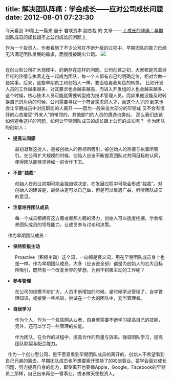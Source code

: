 title: 解决团队阵痛：学会成长——应对公司成长问题
date: 2012-08-01 07:23:30
---

今天看到 36氪上一篇来 自于 君联资本 副总裁 的 文章——[《 成长的阵痛：早期团队成员的成长跟不上公司成长的问题 》](http://www.36kr.com/p/132579.html)

作为一个投资人，作者看到了不少公司在不断升级的过程中，早期团队的能力已经无法满足团队发展的需求，而慢慢被踢出公司。
<img src="http://www.teambition.com/download/5159550ce8cf147e7fade757"/>

##

在创业型公司扩大规模中，的确存在这样的问题。公司创建之初，大家都是凭着对目标的热情与执着走在一起成为团队，每一个人都有自己的明确定位，相对会做一些实事。后来，这些早期员工和创始人一样，要面临自我角色的转换。  比如开发人员的工作越来越多，对其要求也会越来越高，而进入开发组的人也会越来越多，这个时候，核心技术人员可能就需要转型成为技术管理人员。而如果他没能及时转换自己的角色的时候，公司需要寻找一个符合需求的人才，而这个人才的 到来也会让早期成员中对应职能的人离开 ——因为一般来说大部分的早期成 员不会有很好的心态接受“外来人”的带领的。其他部门的人员的遭遇也类似。  那么我们应该如何避免这样的问题，如何让早期团队成员的成长跟上公司的成长呢 ?  &nbsp;  作为团队的创始人： <ul> 	<li><strong>提高认同感</strong></li> </ul> <p style="padding-left: 30px;">最初凝聚这批人，是被创始人的目标所吸引，被创始人的热情与执着所吸引。在公司扩大规模的时候，创始人应该不断提高团队对共同目标的认同，使得团队能够坚持如一的合作下去。</p>  <ul> 	<li><strong>不要“独裁”</strong></li> </ul> <p style="padding-left: 30px;">创始人在创业初期可能会独自做决定，在发展过程中可能会形成“独裁”。对创始人的建设是，最终决定可以自己做，但是可以集思广益，听听团队成员的意见。</p>  <ul> 	<li><strong>注意培养团队成员</strong></li> </ul> <p style="padding-left: 30px;">每一个成员都拥有这方面或者那方面的潜力，创始人可以适度挖掘。学会培养团队成员的领导能力，让成员参与讨论和决策。</p> &nbsp;  作为早期团队成员： <ul> 	<li><strong>保持积极主动</strong></li> </ul> <p style="padding-left: 30px;">Proactive（积极主动）这个词，一向都是褒义词，用在早期团队成员身上也是一样。作为早期团队成员，大多（应该说全部）都是为创始人的宏大目标所吸引，既然有一个改变世界的梦想，为何不积极主动的工作呢？</p>  <ul> 	<li><strong>参与管理</strong></li> </ul> <p style="padding-left: 30px;">在公司的规模不断扩大，人员不断增加的时候，是时候学点管理了。自学管理知识，或接受一些培训，尝试在一个大的团队中，充当管理者。</p>  <ul> 	<li><strong>自我学习</strong></li> </ul> <p style="padding-left: 30px;">作为个人，作为一个互联网从业者，自身就需要不断学习提高自己的技能，另外，还可以学习一些管理的技能。</p> <p style="padding-left: 30px;">作为团队，在合作的过程中，提高合作的质量与效率。强调团队学习，提高团队默契与配合能力。</p> &nbsp;  作为一个创业型公司，是不愿意看到早期团队成员的离开的，创始人不希望看到自己兄弟的离去，早期团队成员也不想要离开坚持了的初创事业。要学会面对成长问题，努力提高自身的能力，即使离开也要像Apple，Google，Facebook的早期员工那样，自己出来再创一番事业，或者做天使投资人。